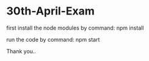# 30th-April-Exam

first install the node modules by command: npm install

run the code by command: npm start

Thank you..
